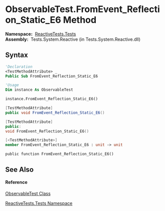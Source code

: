 # ObservableTest.FromEvent\_Reflection\_Static\_E6 Method

**Namespace:**  [ReactiveTests.Tests](ReactiveTests.Tests\ReactiveTests.Tests.md)  
**Assembly:**  Tests.System.Reactive (in Tests.System.Reactive.dll)

## Syntax

```vb
'Declaration
<TestMethodAttribute> _
Public Sub FromEvent_Reflection_Static_E6
```

```vb
'Usage
Dim instance As ObservableTest

instance.FromEvent_Reflection_Static_E6()
```

```csharp
[TestMethodAttribute]
public void FromEvent_Reflection_Static_E6()
```

```c++
[TestMethodAttribute]
public:
void FromEvent_Reflection_Static_E6()
```

```fsharp
[<TestMethodAttribute>]
member FromEvent_Reflection_Static_E6 : unit -> unit 
```

```jscript
public function FromEvent_Reflection_Static_E6()
```

## See Also

#### Reference

[ObservableTest Class](ObservableTest\ObservableTest.md)

[ReactiveTests.Tests Namespace](ReactiveTests.Tests\ReactiveTests.Tests.md)




